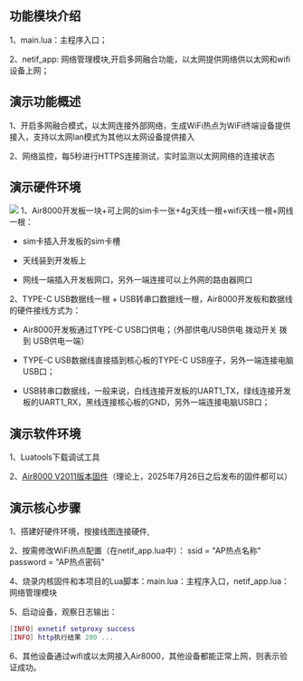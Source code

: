 ## 功能模块介绍

1、main.lua：主程序入口；

2、netif_app: 网络管理模块,开启多网融合功能，以太网提供网络供以太网和wifi设备上网；

## 演示功能概述

1、开启多网融合模式，以太网连接外部网络，生成WiFi热点为WiFi终端设备提供接入，支持以太网lan模式为其他以太网设备提供接入

2、​网络监控​，每5秒进行HTTPS连接测试，实时监测以太网网络的连接状态

## 演示硬件环境

![](https://docs.openluat.com/air8000/luatos/app/image/netdrv_multi.jpg)
1、Air8000开发板一块+可上网的sim卡一张+4g天线一根+wifi天线一根+网线一根：

- sim卡插入开发板的sim卡槽

- 天线装到开发板上

- 网线一端插入开发板网口，另外一端连接可以上外网的路由器网口

2、TYPE-C USB数据线一根 + USB转串口数据线一根，Air8000开发板和数据线的硬件接线方式为：

- Air8000开发板通过TYPE-C USB口供电；（外部供电/USB供电 拨动开关 拨到 USB供电一端）

- TYPE-C USB数据线直接插到核心板的TYPE-C USB座子，另外一端连接电脑USB口；

- USB转串口数据线，一般来说，白线连接开发板的UART1_TX，绿线连接开发板的UART1_RX，黑线连接核心板的GND，另外一端连接电脑USB口；

## 演示软件环境

1、Luatools下载调试工具

2、[Air8000 V2011版本固件](https://docs.openluat.com/air8000/luatos/firmware/)（理论上，2025年7月26日之后发布的固件都可以）


## 演示核心步骤

1、搭建好硬件环境，按接线图连接硬件,

2、按需修改WiFi热点配置（在netif_app.lua中）：
ssid = "AP热点名称"
password = "AP热点密码"

4、烧录内核固件和本项目的Lua脚本：main.lua：主程序入口，netif_app.lua：网络管理模块

5、启动设备，观察日志输出：

``` lua
[INFO] exnetif setproxy success
[INFO] http执行结果 200 ... 
```

6、其他设备通过wifi或以太网接入Air8000，其他设备都能正常上网，则表示验证成功。

